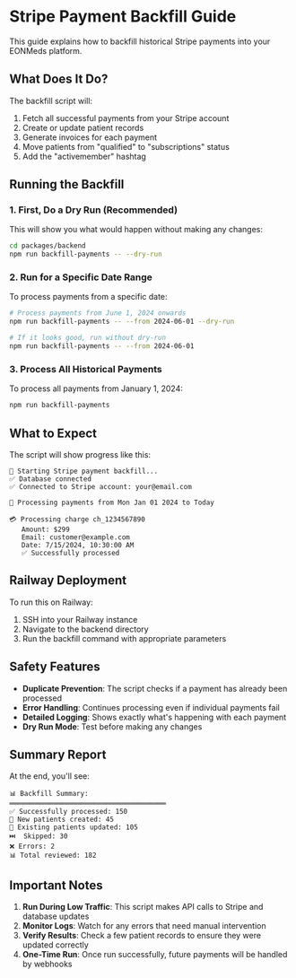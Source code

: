 # Stripe Payment Backfill Guide

This guide explains how to backfill historical Stripe payments into your EONMeds platform.

## What Does It Do?

The backfill script will:
1. Fetch all successful payments from your Stripe account
2. Create or update patient records
3. Generate invoices for each payment
4. Move patients from "qualified" to "subscriptions" status
5. Add the "activemember" hashtag

## Running the Backfill

### 1. First, Do a Dry Run (Recommended)

This will show you what would happen without making any changes:

```bash
cd packages/backend
npm run backfill-payments -- --dry-run
```

### 2. Run for a Specific Date Range

To process payments from a specific date:

```bash
# Process payments from June 1, 2024 onwards
npm run backfill-payments -- --from 2024-06-01 --dry-run

# If it looks good, run without dry-run
npm run backfill-payments -- --from 2024-06-01
```

### 3. Process All Historical Payments

To process all payments from January 1, 2024:

```bash
npm run backfill-payments
```

## What to Expect

The script will show progress like this:

```
🔄 Starting Stripe payment backfill...
✅ Database connected
✅ Connected to Stripe account: your@email.com

📅 Processing payments from Mon Jan 01 2024 to Today

💳 Processing charge ch_1234567890
   Amount: $299
   Email: customer@example.com
   Date: 7/15/2024, 10:30:00 AM
   ✅ Successfully processed
```

## Railway Deployment

To run this on Railway:

1. SSH into your Railway instance
2. Navigate to the backend directory
3. Run the backfill command with appropriate parameters

## Safety Features

- **Duplicate Prevention**: The script checks if a payment has already been processed
- **Error Handling**: Continues processing even if individual payments fail
- **Detailed Logging**: Shows exactly what's happening with each payment
- **Dry Run Mode**: Test before making any changes

## Summary Report

At the end, you'll see:

```
📊 Backfill Summary:
═══════════════════════════════════════
✅ Successfully processed: 150
👤 New patients created: 45
📝 Existing patients updated: 105
⏭️  Skipped: 30
❌ Errors: 2
📊 Total reviewed: 182
```

## Important Notes

1. **Run During Low Traffic**: This script makes API calls to Stripe and database updates
2. **Monitor Logs**: Watch for any errors that need manual intervention
3. **Verify Results**: Check a few patient records to ensure they were updated correctly
4. **One-Time Run**: Once run successfully, future payments will be handled by webhooks 